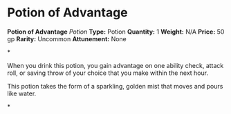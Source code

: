 # Potion of Advantage

**Potion of Advantage**
_Potion_
**Type:** Potion
**Quantity:** 1
**Weight:** N/A
**Price:** 50 gp
**Rarity:** Uncommon
**Attunement:** None

*<p>When you drink this potion, you gain advantage on one ability check, attack roll, or saving throw of your choice that you make within the next hour.

This potion takes the form of a sparkling, golden mist that moves and pours like water.</p>*